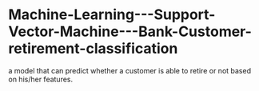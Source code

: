 # Machine-Learning---Support-Vector-Machine---Bank-Customer-retirement-classification
a model that can predict whether a customer is able to retire or not based on his/her features. 

